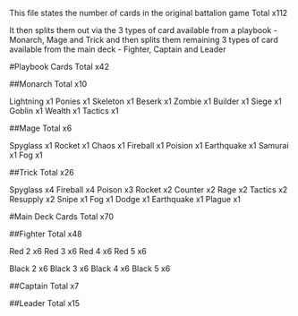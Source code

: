 This file states the number of cards in the original battalion game
Total x112 

It then splits them out via the 3 types of card available from a playbook - Monarch, Mage and Trick
and then splits them remaining 3 types of card available from the main deck - Fighter, Captain and Leader

#Playbook Cards
Total x42

##Monarch
Total x10

Lightning x1
Ponies x1
Skeleton x1
Beserk x1
Zombie x1
Builder x1
Siege x1
Goblin x1
Wealth x1
Tactics x1

##Mage
Total x6

Spyglass x1
Rocket x1
Chaos x1
Fireball x1
Poision x1
Earthquake x1
Samurai x1
Fog x1


##Trick
Total x26

Spyglass x4
Fireball x4
Poison x3
Rocket x2
Counter x2
Rage x2
Tactics x2
Resupply x2
Snipe x1
Fog x1
Dodge x1
Earthquake x1
Plague x1


#Main Deck Cards
Total x70

##Fighter
Total x48

Red 2 x6
Red 3 x6
Red 4 x6
Red 5 x6

Black 2 x6
Black 3 x6
Black 4 x6
Black 5 x6

##Captain
Total x7

##Leader
Total x15
